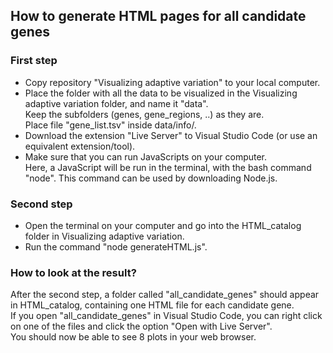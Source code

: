 <h2> How to generate HTML pages for all candidate genes </h2>
<h3>First step</h3>
<p>
  <ul>
  <li>Copy repository "Visualizing adaptive variation" to your local computer. </li>
  <li>Place the folder with all the data to be visualized in the Visualizing adaptive variation folder, and name it "data". <br> 
    Keep the subfolders (genes, gene_regions, ..) as they are.<br>
Place file "gene_list.tsv" inside data/info/.</li> 
  <li>Download the extension "Live Server" to Visual Studio Code (or use an equivalent extension/tool).</li>
  <li>Make sure that you can run JavaScripts on your computer. <br>
  Here, a JavaScript will be run in the terminal, with the bash command "node". This command can be used by downloading Node.js.</li>
  </ul>
</p>

<h3>Second step</h3>
<p>
<ul>
  <li>Open the terminal on your computer and go into the HTML_catalog folder in Visualizing adaptive variation.</li>
  <li>Run the command "node generateHTML.js".</li>
</ul>
</p>
<p>
  <h3>How to look at the result?</h3>
After the second step, a folder called "all_candidate_genes" should appear in HTML_catalog, containing one HTML file for each candidate gene.<br>
If you open "all_candidate_genes" in Visual Studio Code, you can right click on one of the files and click the option "Open with Live Server".<br>
  You should now be able to see 8 plots in your web browser. 
</p>
